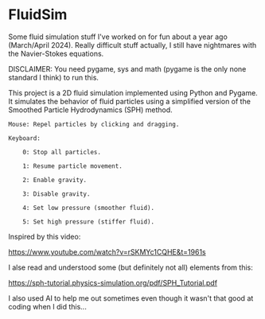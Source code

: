 # FluidSim
Some fluid simulation stuff I've worked on for fun about a year ago (March/April 2024). Really difficult stuff actually, I still have nightmares with the Navier-Stokes equations.

DISCLAIMER: You need pygame, sys and math (pygame is the only none standard I think) to run this.

This project is a 2D fluid simulation implemented using Python and Pygame. It simulates the behavior of fluid particles using a simplified version of the Smoothed Particle Hydrodynamics (SPH) method. 

    Mouse: Repel particles by clicking and dragging.

    Keyboard:

        0: Stop all particles.

        1: Resume particle movement.

        2: Enable gravity.

        3: Disable gravity.

        4: Set low pressure (smoother fluid).

        5: Set high pressure (stiffer fluid).

Inspired by this video:

https://www.youtube.com/watch?v=rSKMYc1CQHE&t=1961s

I alse read and understood some (but definitely not all) elements from this:

https://sph-tutorial.physics-simulation.org/pdf/SPH_Tutorial.pdf

I also used AI to help me out sometimes even though it wasn't that good at coding when I did this... 
